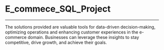 # E_commece_SQL_Project
------------------------

The solutions provided are valuable tools for data-driven decision-making, optimizing operations and enhancing customer experiences in the e-commerce domain. Businesses can leverage these insights to stay competitive, drive growth, and achieve their goals.
